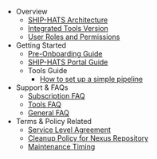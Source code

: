 * Overview
  * [SHIP-HATS Architecture](architecture-diagram)
  * [Integrated Tools Version](get-started/ship-hats-integrated-tools-version)
  * [User Roles and Permissions](user-roles-permissions)
* Getting Started
  * [Pre-Onboarding Guide](pre-onboarding-guide)
  * [SHIP-HATS Portal Guide](portal-guide/overview-of-ship-hats-portal)
  * Tools Guide
    * [How to set up a simple pipeline](how-to-setup-and-scan-sample-pipeline)
* Support & FAQs
  * [Subscription FAQ](subscription)
  * [Tools FAQ](tools-faq)
  * [General FAQ](general-faq)
* Terms & Policy Related
  * [Service Level Agreement](service-level-agreement)
  * [Cleanup Policy for Nexus Repository](ship-hats-cleanup-policy-for-nexus-repository)
  * [Maintenance Timing](maintenance-timing)
